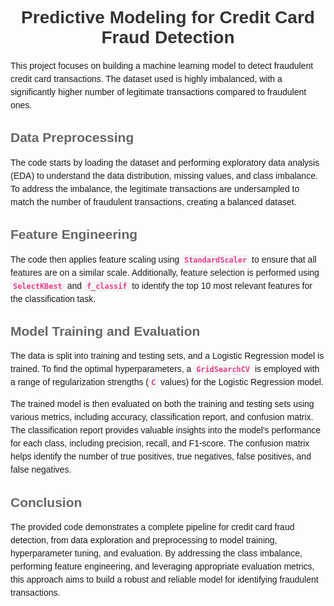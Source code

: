 
<style>
h1 {
  color: #333;
  font-family: Arial, sans-serif;
  text-align: center;
}

h2 {
  color: #666;
  font-family: Arial, sans-serif;
}

code {
  background-color: #f5f5f5;
  padding: 2px 4px;
  font-family: Consolas, monospace;
  border-radius: 4px;
}

p {
  font-family: Arial, sans-serif;
  line-height: 1.5;
}

.highlighted {
  color: #e83e8c;
  font-weight: bold;
}
</style>

# Predictive Modeling for Credit Card Fraud Detection

This project focuses on building a machine learning model to detect fraudulent credit card transactions. The dataset used is highly imbalanced, with a significantly higher number of legitimate transactions compared to fraudulent ones.

## Data Preprocessing

The code starts by loading the dataset and performing exploratory data analysis (EDA) to understand the data distribution, missing values, and class imbalance. To address the imbalance, the legitimate transactions are undersampled to match the number of fraudulent transactions, creating a balanced dataset.

## Feature Engineering

The code then applies feature scaling using <code class="highlighted">StandardScaler</code> to ensure that all features are on a similar scale. Additionally, feature selection is performed using <code class="highlighted">SelectKBest</code> and <code class="highlighted">f_classif</code> to identify the top 10 most relevant features for the classification task.

## Model Training and Evaluation

The data is split into training and testing sets, and a Logistic Regression model is trained. To find the optimal hyperparameters, a <code class="highlighted">GridSearchCV</code> is employed with a range of regularization strengths (<code class="highlighted">C</code> values) for the Logistic Regression model.

The trained model is then evaluated on both the training and testing sets using various metrics, including accuracy, classification report, and confusion matrix. The classification report provides valuable insights into the model's performance for each class, including precision, recall, and F1-score. The confusion matrix helps identify the number of true positives, true negatives, false positives, and false negatives.

## Conclusion

The provided code demonstrates a complete pipeline for credit card fraud detection, from data exploration and preprocessing to model training, hyperparameter tuning, and evaluation. By addressing the class imbalance, performing feature engineering, and leveraging appropriate evaluation metrics, this approach aims to build a robust and reliable model for identifying fraudulent transactions.

